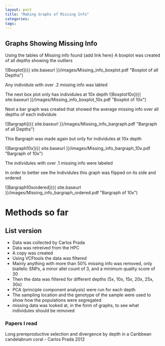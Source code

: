 ```yaml
---
layout: post
title: "Making Graphs of Missing Info"
categories: 
tags: 
---
```


## Graphs Showing Missing Info 

Using the tables of Missing info found {add link here} A boxplot was created of all depths showing the outliers 

![Boxplot]({{ site.baseurl }}/images/Missing_info_boxplot.pdf "Boxplot of all Depths")

Any individule with over .2 missing info was labled

The next box plot only has individules at 10x depth
![Boxplot10x]({{ site.baseurl }}/images/Missing_info_boxplot_10x.pdf "Boxplot of 10x")


Next a bar graph was created that showed the average missing info over all depths of each individule 

![Bargraph]({{ site.baseurl }}/images/Missing_info_bargraph.pdf "Bargraph of all Depths")

This Bargraph was made again but only for individules at 10x depth

![Bargraph10x]({{ site.baseurl }}/images/Missing_info_bargraph_10x.pdf "Bargraph of 10x")

The individules with over .1 missing info were labeled 


In order to better see the Individules this graph was flipped on its side and ordered

![Bargraph10xordered]({{ site.baseurl }}/images/Missing_info_bargraph_ordered.pdf "Bargraph of 10x")



# Methods so far

## List version

* Data was collected by Carlos Prada
* Data was retreived from the HPC
* A copy was created 
* Using VCFtools the data was filtered 
* Mainly anything with more than 50% missing info was removed, only biallelic SNPs, a minor allel count of 3, and a minimum quality score of 30
* Then the data was filtered for different depths (5x, 10x, 15x, 20x, 25x, 30x)
* PCA (principle component analysis) were run for each depth 
* The sampling location and the genotype of the sample were used to show how the populations were segregated 
* missing data was looked at, in the form of graphs, to see what individules should be removed

### Papers I read 

Long prereproductive selection and divergence by depth in a Caribbean candelabrum coral - Carlos Prada 2012
